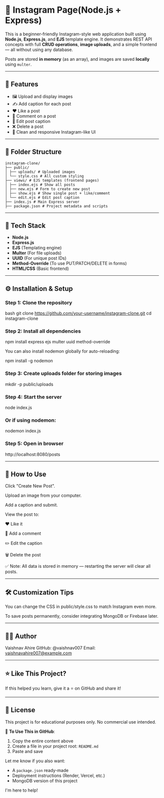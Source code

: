 # 📸 Instagram Page(Node.js + Express)

This is a beginner-friendly Instagram-style web application built using **Node.js**, **Express.js**, and **EJS** template engine. It demonstrates REST API concepts with full **CRUD operations**, **image uploads**, and a simple frontend — all without using any database.

Posts are stored **in memory** (as an array), and images are saved **locally** using `multer`.

---

## 🚀 Features

- 🖼 Upload and display images
- ✍️ Add caption for each post
- ❤️ Like a post
- 💬 Comment on a post
- 📝 Edit post caption
- ❌ Delete a post
- 📱 Clean and responsive Instagram-like UI

---

## 📁 Folder Structure
```
instagram-clone/
├── public/
│ ├── uploads/ # Uploaded images
│ └── style.css # All custom styling
├── views/ # EJS templates (frontend pages)
│ ├── index.ejs # Show all posts
│ ├── new.ejs # Form to create new post
│ ├── show.ejs # Show single post + like/comment
│ └── edit.ejs # Edit post caption
├── index.js # Main Express server
├── package.json # Project metadata and scripts
```

---

## 🧪 Tech Stack

- **Node.js**
- **Express.js**
- **EJS** (Templating engine)
- **Multer** (For file uploads)
- **UUID** (For unique post IDs)
- **Method-Override** (To use PUT/PATCH/DELETE in forms)
- **HTML/CSS** (Basic frontend)

---

## ⚙️ Installation & Setup

### Step 1: Clone the repository

bash
git clone https://github.com/your-username/instagram-clone.git
cd instagram-clone

### Step 2: Install all dependencies

npm install express ejs multer uuid method-override

You can also install nodemon globally for auto-reloading:

npm install -g nodemon

### Step 3: Create uploads folder for storing images

mkdir -p public/uploads

### Step 4: Start the server

node index.js

### Or if using nodemon:

nodemon index.js

### Step 5: Open in browser

http://localhost:8080/posts

---

## 📸 How to Use
Click "Create New Post".

Upload an image from your computer.

Add a caption and submit.

View the post to:

❤️ Like it

💬 Add a comment

✏️ Edit the caption

🗑️ Delete the post

✅ Note: All data is stored in memory — restarting the server will clear all posts.

---

## 🛠 Customization Tips
You can change the CSS in public/style.css to match Instagram even more.

To save posts permanently, consider integrating MongoDB or Firebase later.

---

## 🧑‍💻 Author
Vaishnav Ahire
GitHub: @vaishnav007
Email: vaishnavahire007@example.com

---

## ⭐ Like This Project?
If this helped you learn, give it a ⭐ on GitHub and share it!

---

## 📜 License
This project is for educational purposes only. No commercial use intended.

📌 **To Use This in GitHub**:

1. Copy the entire content above
2. Create a file in your project root: `README.md`
3. Paste and save

Let me know if you also want:
- A `package.json` ready-made
- Deployment instructions (Render, Vercel, etc.)
- MongoDB version of this project

I'm here to help!
